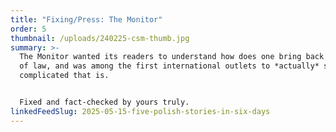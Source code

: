 ```yaml
---
title: "Fixing/Press: The Monitor"
order: 5
thumbnail: /uploads/240225-csm-thumb.jpg
summary: >-
  The Monitor wanted its readers to understand how does one bring back the rule
  of law, and was among the first international outlets to *actually* show how
  complicated that is.


  Fixed and fact-checked by yours truly.
linkedFeedSlug: 2025-05-15-five-polish-stories-in-six-days
---
```

